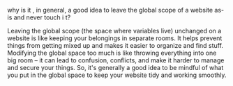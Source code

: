 why is it , in general, a good idea to leave the global scope of a website as-is and never touch i t?




Leaving the global scope (the space where variables live) unchanged on a website is like keeping your belongings in separate rooms. It helps prevent things from getting mixed up and makes it easier to organize and find stuff. Modifying the global space too much is like throwing everything into one big room – it can lead to confusion, conflicts, and make it harder to manage and secure your things. So, it's generally a good idea to be mindful of what you put in the global space to keep your website tidy and working smoothly.